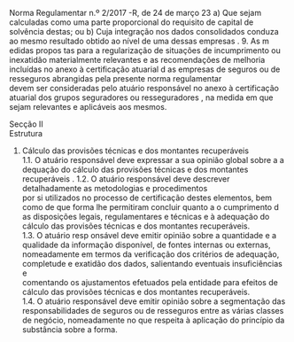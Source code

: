  
 
 
Norma Regulamentar  n.º 2/2017 -R, de 24 de março  23 
a) Que sejam calculadas como uma parte proporcional do requisito de capital de solvência 
destas; ou 
b) Cuja integração nos dados consolidados conduza ao mesmo resultado obtido ao nível de 
uma dessas empresas . 
9. As m edidas propos tas para a regularização de situações de incumprimento ou inexatidão 
materialmente relevantes e as recomendações de melhoria  incluídas no anexo à certificação 
atuarial d as empresas de seguros ou de resseguros abrangidas pela presente norma regulamentar  
devem ser consideradas pelo atuário responsável no anexo à certificação atuarial dos grupos 
seguradores ou resseguradores , na medida em que sejam relevantes e aplicáveis aos mesmos.  
 
Secção II  
Estrutura  
1. Cálculo das provisões técnicas e dos montantes recuperáveis  
1.1. O atuário responsável deve expressar a sua opinião global sobre a a dequação do cálculo  das 
provisões técnicas  e dos montantes recuperáveis . 
1.2. O atuário responsável deve descrever  detalhadamente as metodologias e procedimentos  
por si utilizados no processo de certificação destes elementos, bem como de que forma  lhe 
permitiram concluir quanto a o cumprimento d as disposições legais, regulamentares e técnicas  e à 
adequação do cálculo das provisões técnicas  e dos montantes recuperáveis.  
1.3. O atuário resp onsável deve emitir opinião sobre a quantidade e a qualidade da informação 
disponível, de fontes internas ou externas, nomeadamente em termos da verificação dos critérios 
de adequação, completude e exatidão dos dados, salientando eventuais insuficiências e  
comentando os ajustamentos efetuados pela entidade para efeitos de cálculo das provisões 
técnicas e dos montantes recuperáveis.  
1.4. O atuário responsável deve emitir opinião sobre a segmentação das responsabilidades de 
seguros ou de resseguros entre as várias  classes de negócio, nomeadamente no que respeita à 
aplicação do princípio da substância sobre a forma.  